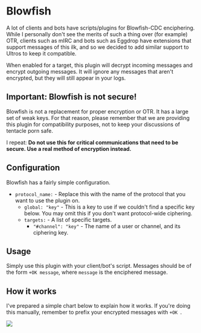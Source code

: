 Blowfish
========

A lot of clients and bots have scripts/plugins for Blowfish-CDC enciphering. While I personally
don't see the merits of such a thing over (for example) OTR, clients such as mIRC and bots
such as Eggdrop have extensions that support messages of this ilk, and so we decided to add
similar support to Ultros to keep it compatible.

When enabled for a target, this plugin will decrypt incoming messages and encrypt outgoing
messages. It will ignore any messages that aren't encrypted, but they will still appear
in your logs.

## Important: Blowfish is not secure!

Blowfish is not a replacement for proper encryption or OTR. It has a large set of weak keys.
For that reason, please remember that we are providing this plugin for compatibility purposes,
not to keep your discussions of tentacle porn safe.

I repeat: **Do not use this for critical communications that need to be secure. Use a real
method of encryption instead.**

## Configuration

Blowfish has a fairly simple configuration.

* `protocol_name:` - Replace this with the name of the protocol that you want to use the plugin on.
    * `global: "key"` - This is a key to use if we couldn't find a specific key below. You may omit
      this if you don't want protocol-wide ciphering. 
    * `targets:` - A list of specific targets.
        * `"#channel": "key"` - The name of a user or channel, and its ciphering key.

## Usage

Simply use this plugin with your client/bot's script. Messages should be of the form `+OK message`,
where `message` is the enciphered message.

## How it works

I've prepared a simple chart below to explain how it works. If you're doing this manually, remember
to prefix your encrypted messages with `+OK `.

[![](https://www.lucidchart.com/publicSegments/view/545358e2-fb64-4bc6-9fea-5f350a00c0e0/image.png)](https://www.lucidchart.com/publicSegments/view/545358e2-fb64-4bc6-9fea-5f350a00c0e0/image.png)
